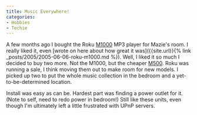 ```yaml
---
title: Music Everywhere!
categories:
- Hobbies
- Techie
---
```


A few months ago I bought the Roku [M1000](http://www.rokulabs.com/products/soundbridge/models.php#M1000_model) MP3 player for Mazie's room. I really liked it, even [wrote on here about how great it was]({{site.url}}{% link _posts/2005/2005-06-06-roku-m1000.md %}). Well, I liked it so much I decided to buy two more. Not the M1000, but the cheaper [M500](http://www.rokulabs.com/products/soundbridge/models.php#M500_model). Roku was running a sale, I think moving them out to make room for new models. I picked up two to put the whole music collection in the bedroom and a yet-to-be-determined location.

Install was easy as can be. Hardest part was finding a power outlet for it. (Note to self, need to redo power in bedroom!) Still like these units, even though I'm ultimately left a little frustrated with UPnP servers.
